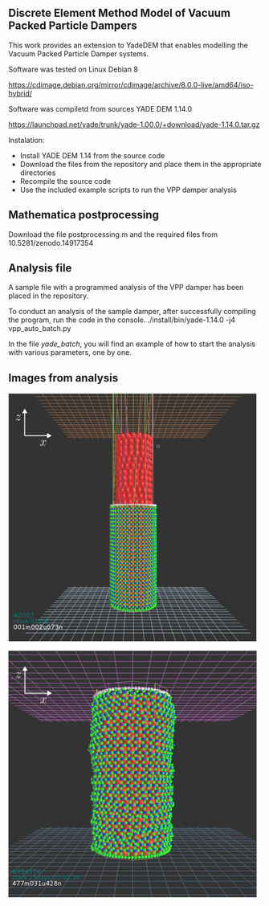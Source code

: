 ## Discrete Element Method Model of Vacuum Packed Particle Dampers

This work provides an extension to YadeDEM that enables modelling the Vacuum Packed Particle Damper systems.

Software was tested on Linux Debian 8

https://cdimage.debian.org/mirror/cdimage/archive/8.0.0-live/amd64/iso-hybrid/

Software was compiletd from sources YADE DEM 1.14.0

https://launchpad.net/yade/trunk/yade-1.00.0/+download/yade-1.14.0.tar.gz

Instalation:
- Install YADE DEM 1.14 from the source code
- Download the files from the repository and place them in the appropriate directories
- Recompile the source code
- Use the included example scripts to run the VPP damper analysis



## Mathematica postprocessing 
Download the file postprocessing.m and the required files from 10.5281/zenodo.14917354

## Analysis file 
A sample file with a programmed analysis of the VPP damper has been placed in the repository.

To conduct an analysis of the sample damper, after successfully compiling the program, run the code in the console.
./install/bin/yade-1.14.0 -j4 vpp_auto_batch.py 

In the file *yade_batch*, you will find an example of how to start the analysis with various parameters, one by one.

## Images from analysis
![Screenshot of the sample analysis.](https://github.com/chpawel/VPP/blob/main/images/sample_A.PNG)

![Screenshot of the sample analysis.](https://github.com/chpawel/VPP/blob/main/images/sample_B.PNG)
